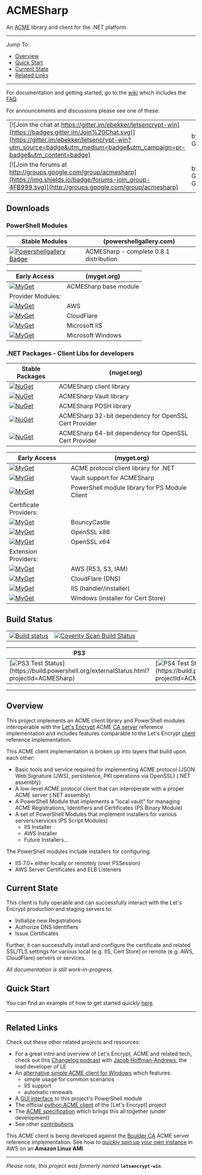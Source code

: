 # ACMESharp

An [ACME](https://github.com/letsencrypt/acme-spec) library and client for the .NET platform.

---

Jump To:
* [Overview](#overview)
* [Quick Start](https://github.com/ebekker/ACMESharp/wiki/Quick-Start)
* [Current State](#current-state)
* [Related Links](#related-links)

---

For documentation and getting started, go to the [wiki](https://github.com/ebekker/ACMESharp/wiki) which includes the [FAQ](https://github.com/ebekker/ACMESharp/wiki/FAQ).

For announcements and discussions please see one of these:

| | |
|-|-|
| [![Join the chat at https://gitter.im/ebekker/letsencrypt-win](https://badges.gitter.im/Join%20Chat.svg)](https://gitter.im/ebekker/letsencrypt-win?utm_source=badge&utm_medium=badge&utm_campaign=pr-badge&utm_content=badge) | by Gitter |
| [![Join the forums at http://groups.google.com/group/acmesharp](https://img.shields.io/badge/forums-join_group-4FB999.svg)](http://groups.google.com/group/acmesharp) | by Google Groups |


## Downloads


### PowerShell Modules

| Stable Modules | (powershellgallery.com) |
|-|-|
| [![Powershellgallery Badge][psgallery-badge]][psgallery-status] | ACMESharp - complete 0.8.1 distribution

[psgallery-badge]: https://img.shields.io/badge/PowerShell_Gallery-LATEST-green.svg
[psgallery-status]: https://www.powershellgallery.com/packages/ACMESharp

| Early Access | (myget.org) |
|-|-|
| [![MyGet](https://img.shields.io/myget/acmesharp-posh-staging/v/ACMESharp.svg)](https://www.myget.org/feed/acmesharp-posh-staging/package/nuget/ACMESharp) | ACMESharp base module
| Provider Modules:
| [![MyGet](https://img.shields.io/myget/acmesharp-posh-staging/v/ACMESharp.Providers.AWS.svg)](https://www.myget.org/feed/acmesharp-posh-staging/package/nuget/ACMESharp.Providers.AWS) | AWS
| [![MyGet](https://img.shields.io/myget/acmesharp-posh-staging/v/ACMESharp.Providers.CloudFlare.svg)](https://www.myget.org/feed/acmesharp-posh-staging/package/nuget/ACMESharp.Providers.CloudFlare) | CloudFlare
| [![MyGet](https://img.shields.io/myget/acmesharp-posh-staging/v/ACMESharp.Providers.IIS.svg)](https://www.myget.org/feed/acmesharp-posh-staging/package/nuget/ACMESharp.Providers.IIS) | Microsoft IIS
| [![MyGet](https://img.shields.io/myget/acmesharp-posh-staging/v/ACMESharp.Providers.Windows.svg)](https://www.myget.org/feed/acmesharp-posh-staging/package/nuget/ACMESharp.Providers.Windows) | Microsoft Windows

### .NET Packages - Client Libs for developers

| Stable Packages | (nuget.org) |
|-|-|
| [![NuGet](https://img.shields.io/nuget/v/ACMESharp.svg)](https://www.nuget.org/packages/ACMESharp) | ACMESharp client library
| [![NuGet](https://img.shields.io/nuget/v/ACMESharp.Vault.svg)](https://www.nuget.org/packages/ACMESharp.Vault) | ACMESharp Vault library
| [![NuGet](https://img.shields.io/nuget/v/ACMESharp.POSH.svg)](https://www.nuget.org/packages/ACMESharp.POSH) | ACMESharp POSH library
| [![NuGet](https://img.shields.io/nuget/v/ACMESharp.PKI.Providers.OpenSslLib32.svg)](https://www.nuget.org/packages/ACMESharp.PKI.Providers.OpenSslLib32) | ACMESharp 32-bit dependency for OpenSSL Cert Provider
| [![NuGet](https://img.shields.io/nuget/v/ACMESharp.PKI.Providers.OpenSslLib64.svg)](https://www.nuget.org/packages/ACMESharp.PKI.Providers.OpenSslLib64) | ACMESharp 64-bit dependency for OpenSSL Cert Provider

| Early Access | (myget.org) |
|-|-|
| [![MyGet](https://img.shields.io/myget/acmesharp/v/ACMESharp.svg)](https://www.myget.org/feed/acmesharp/package/nuget/ACMESharp) | ACME protocol client library for .NET
| [![MyGet](https://img.shields.io/myget/acmesharp/v/ACMESharp.Vault.svg)](https://www.myget.org/feed/acmesharp/package/nuget/ACMESharp.Vault) | Vault support for ACMESharp
| [![MyGet](https://img.shields.io/myget/acmesharp/v/ACMESharp.POSH.svg)](https://www.myget.org/feed/acmesharp/package/nuget/ACMESharp.POSH) | PowerShell module library for PS Module Client
| Certificate Providers:
| [![MyGet](https://img.shields.io/myget/acmesharp/v/ACMESharp.PKI.Providers.BouncyCastle.svg)](https://www.myget.org/feed/acmesharp/package/nuget/ACMESharp.PKI.Providers.BouncyCastle) | BouncyCastle
| [![MyGet](https://img.shields.io/myget/acmesharp/v/ACMESharp.PKI.Providers.OpenSslLib32.svg)](https://www.myget.org/feed/acmesharp/package/nuget/ACMESharp.PKI.Providers.OpenSslLib32) | OpenSSL x86
| [![MyGet](https://img.shields.io/myget/acmesharp/v/ACMESharp.PKI.Providers.OpenSslLib64.svg)](https://www.myget.org/feed/acmesharp/package/nuget/ACMESharp.PKI.Providers.OpenSslLib64) | OpenSSL x64
| Extension Providers:
| [![MyGet](https://img.shields.io/myget/acmesharp/v/ACMESharp.Providers.AWS.svg)](https://www.myget.org/feed/acmesharp/package/nuget/ACMESharp.Providers.AWS) | AWS (R53, S3, IAM)
| [![MyGet](https://img.shields.io/myget/acmesharp/v/ACMESharp.Providers.CloudFlare.svg)](https://www.myget.org/feed/acmesharp/package/nuget/ACMESharp.Providers.CloudFlare) | CloudFlare (DNS)
| [![MyGet](https://img.shields.io/myget/acmesharp/v/ACMESharp.Providers.IIS.svg)](https://www.myget.org/feed/acmesharp/package/nuget/ACMESharp.Providers.IIS) | IIS (handler/installer)
| [![MyGet](https://img.shields.io/myget/acmesharp/v/ACMESharp.Providers.Windows.svg)](https://www.myget.org/feed/acmesharp/package/nuget/ACMESharp.Providers.Windows) | Windows (installer for Cert Store)


## Build Status

| | |
|-|-|
| [![Build status](https://ci.appveyor.com/api/projects/status/0knwrhni528xi2rs?svg=true)](https://ci.appveyor.com/project/ebekker/acmesharp) | <a href="https://scan.coverity.com/projects/acmesharp"><img alt="Coverity Scan Build Status" src="https://scan.coverity.com/projects/7030/badge.svg"/></a> |

| PS3 | PS4 | PS5 |
|-|-|-|
| [![PS3 Test Status](https://build.powershell.org/app/rest/builds/buildType:\(id:ACMESharp_InstallTestOnPs3\)/statusIcon.svg)](https://build.powershell.org/externalStatus.html?projectId=ACMESharp) | [![PS4 Test Status](https://build.powershell.org/app/rest/builds/buildType:\(id:ACMESharp_InstallTestOnPs4\)/statusIcon.svg)](https://build.powershell.org/externalStatus.html?projectId=ACMESharp) | [![PS5 Test Status](https://build.powershell.org/app/rest/builds/buildType:\(id:ACMESharp_InstallTestOnPs5\)/statusIcon.svg)](https://build.powershell.org/externalStatus.html?projectId=ACMESharp) |

---

## Overview

This project implements an ACME client library and PowerShell modules interoperable with the [Let's Encrypt](https://letsencrypt.org/) ACME [CA server](https://github.com/letsencrypt/boulder) reference implementation and includes features comparable to the Let's Encrypt [client](https://github.com/letsencrypt/letsencrypt) reference implementation.

This ACME client implementation is broken up into layers that build upon each other:
* Basic tools and service required for implementing ACME protocol (JSON Web Signature (JWS), persistence, PKI operations via OpenSSL) (.NET assembly)
* A low-level ACME protocol client that can interoperate with a proper ACME server (.NET assembly)
* A PowerShell Module that implements a "local vault" for managing ACME Registrations, Identifiers and Certificates (PS Binary Module)
* A set of PowerShell Modules that implement installers for various servers/services (PS Script Modules)
  * IIS Installer
  * AWS Installer
  * Future Installers...

The PowerShell modules include installers for configuring:
* IIS 7.0+ either locally or remotely (over PSSession)
* AWS Server Certificates and ELB Listeners

## Current State

This client is fully operable and can successfully interact with the Let's Encrypt production and staging servers to:
* Initialize new Registrations
* Authorize DNS Identifiers
* Issue Certificates

Further, it can successfully install and configure the certificate and related SSL/TLS settings for various local (e.g. IIS, Cert Store) or remote (e.g. AWS, CloudFlare) servers or services.

*All documentation is still work-in-progress.*

## Quick Start

You can find an example of how to get started quickly [here](https://github.com/ebekker/ACMESharp/wiki/Quick-Start).

---

## Related Links

Check out these other related projects and resources:
* For a great intro and overview of Let's Encrypt, ACME and related tech, check out this [Changelog podcast](https://changelog.com/podcast/243) with [Jacob Hoffman-Andrews](https://github.com/jsha), the lead developer of LE
* An [alternative simple ACME client for Windows](https://github.com/Lone-Coder/letsencrypt-win-simple) which features:
  * simple usage for common scenarios
  * IIS support
  * automatic renewals
* A [GUI interface](https://github.com/webprofusion/Certify) to this project's PowerShell module
* The official [python ACME client](https://github.com/letsencrypt/letsencrypt) of the [Let's Encrypt] project
* The [ACME specification](https://github.com/ietf-wg-acme/acme) which brings this all together (under development)
* See other [contributions](https://github.com/ebekker/ACMESharp/wiki/Contributions)

This ACME client is being developed against the [Boulder CA](https://github.com/letsencrypt/boulder) ACME server reference implementation.  See how to [quickly spin up your own instance](https://github.com/ebekker/ACMESharp/wiki/Setup-Boulder-CA-on-Amazon-Linux) in AWS on an **Amazon Linux AMI**.

---

*Please note, this project was formerly named* **`letsencrypt-win`**.
